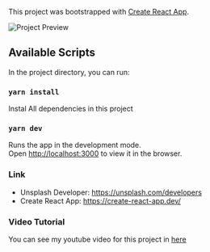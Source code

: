 This project was bootstrapped with [Create React App](https://github.com/facebook/create-react-app).

![Project Preview](./src/find-images.png)

## Available Scripts

In the project directory, you can run:

### `yarn install`

Instal All dependencies in this project

### `yarn dev`

Runs the app in the development mode.<br />
Open [http://localhost:3000](http://localhost:3000) to view it in the browser.

### Link

- Unsplash Developer: https://unsplash.com/developers
- Create React App: https://create-react-app.dev/

### Video Tutorial

You can see my youtube video for this project in [here](https://youtu.be/yUau8xImmK0)